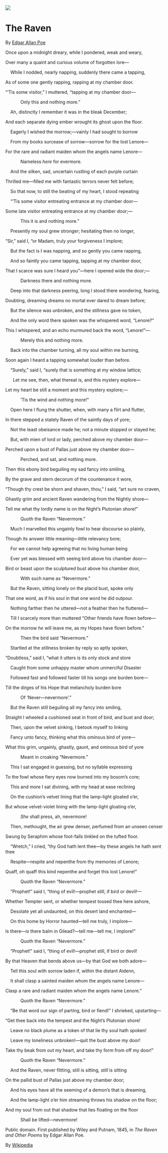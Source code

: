 ![](https://www.poetryfoundation.org/assets/media/images/logo-print.png)


The Raven
=========

By [Edgar Allan Poe](https://www.poetryfoundation.org/poets/edgar-allan-poe)

Once upon a midnight dreary, while I pondered, weak and weary,  

Over many a quaint and curious volume of forgotten lore—  

    While I nodded, nearly napping, suddenly there came a tapping,  

As of some one gently rapping, rapping at my chamber door.  

“’Tis some visitor,” I muttered, “tapping at my chamber door—  

            Only this and nothing more.”  

  

    Ah, distinctly I remember it was in the bleak December;  

And each separate dying ember wrought its ghost upon the floor.  

    Eagerly I wished the morrow;—vainly I had sought to borrow  

    From my books surcease of sorrow—sorrow for the lost Lenore—  

For the rare and radiant maiden whom the angels name Lenore—  

            Nameless _here_ for evermore.  

  

    And the silken, sad, uncertain rustling of each purple curtain  

Thrilled me—filled me with fantastic terrors never felt before;  

    So that now, to still the beating of my heart, I stood repeating  

    “’Tis some visitor entreating entrance at my chamber door—  

Some late visitor entreating entrance at my chamber door;—  

            This it is and nothing more.”  

  

    Presently my soul grew stronger; hesitating then no longer,  

“Sir,” said I, “or Madam, truly your forgiveness I implore;  

    But the fact is I was napping, and so gently you came rapping,  

    And so faintly you came tapping, tapping at my chamber door,  

That I scarce was sure I heard you”—here I opened wide the door;—  

            Darkness there and nothing more.  

  

    Deep into that darkness peering, long I stood there wondering, fearing,  

Doubting, dreaming dreams no mortal ever dared to dream before;  

    But the silence was unbroken, and the stillness gave no token,  

    And the only word there spoken was the whispered word, “Lenore?”  

This I whispered, and an echo murmured back the word, “Lenore!”—  

            Merely this and nothing more.  

  

    Back into the chamber turning, all my soul within me burning,  

Soon again I heard a tapping somewhat louder than before.  

    “Surely,” said I, “surely that is something at my window lattice;  

      Let me see, then, what thereat is, and this mystery explore—  

Let my heart be still a moment and this mystery explore;—  

            ’Tis the wind and nothing more!”  

  

    Open here I flung the shutter, when, with many a flirt and flutter,  

In there stepped a stately Raven of the saintly days of yore;  

    Not the least obeisance made he; not a minute stopped or stayed he;  

    But, with mien of lord or lady, perched above my chamber door—  

Perched upon a bust of Pallas just above my chamber door—  

            Perched, and sat, and nothing more.  

  

Then this ebony bird beguiling my sad fancy into smiling,  

By the grave and stern decorum of the countenance it wore,  

“Though thy crest be shorn and shaven, thou,” I said, “art sure no craven,  

Ghastly grim and ancient Raven wandering from the Nightly shore—  

Tell me what thy lordly name is on the Night’s Plutonian shore!”  

            Quoth the Raven “Nevermore.”  

  

    Much I marvelled this ungainly fowl to hear discourse so plainly,  

Though its answer little meaning—little relevancy bore;  

    For we cannot help agreeing that no living human being  

    Ever yet was blessed with seeing bird above his chamber door—  

Bird or beast upon the sculptured bust above his chamber door,  

            With such name as “Nevermore.”  

  

    But the Raven, sitting lonely on the placid bust, spoke only  

That one word, as if his soul in that one word he did outpour.  

    Nothing farther then he uttered—not a feather then he fluttered—  

    Till I scarcely more than muttered “Other friends have flown before—  

On the morrow _he_ will leave me, as my Hopes have flown before.”  

            Then the bird said “Nevermore.”  

  

    Startled at the stillness broken by reply so aptly spoken,  

“Doubtless,” said I, “what it utters is its only stock and store  

    Caught from some unhappy master whom unmerciful Disaster  

    Followed fast and followed faster till his songs one burden bore—  

Till the dirges of his Hope that melancholy burden bore  

            Of ‘Never—nevermore’.”  

  

    But the Raven still beguiling all my fancy into smiling,  

Straight I wheeled a cushioned seat in front of bird, and bust and door;  

    Then, upon the velvet sinking, I betook myself to linking  

    Fancy unto fancy, thinking what this ominous bird of yore—  

What this grim, ungainly, ghastly, gaunt, and ominous bird of yore  

            Meant in croaking “Nevermore.”  

  

    This I sat engaged in guessing, but no syllable expressing  

To the fowl whose fiery eyes now burned into my bosom’s core;  

    This and more I sat divining, with my head at ease reclining  

    On the cushion’s velvet lining that the lamp-light gloated o’er,  

But whose velvet-violet lining with the lamp-light gloating o’er,  

            _She_ shall press, ah, nevermore!  

  

    Then, methought, the air grew denser, perfumed from an unseen censer  

Swung by Seraphim whose foot-falls tinkled on the tufted floor.  

    “Wretch,” I cried, “thy God hath lent thee—by these angels he hath sent thee  

    Respite—respite and nepenthe from thy memories of Lenore;  

Quaff, oh quaff this kind nepenthe and forget this lost Lenore!”  

            Quoth the Raven “Nevermore.”  

  

    “Prophet!” said I, “thing of evil!—prophet still, if bird or devil!—  

Whether Tempter sent, or whether tempest tossed thee here ashore,  

    Desolate yet all undaunted, on this desert land enchanted—  

    On this home by Horror haunted—tell me truly, I implore—  

Is there—_is_ there balm in Gilead?—tell me—tell me, I implore!”  

            Quoth the Raven “Nevermore.”  

  

    “Prophet!” said I, “thing of evil!—prophet still, if bird or devil!  

By that Heaven that bends above us—by that God we both adore—  

    Tell this soul with sorrow laden if, within the distant Aidenn,  

    It shall clasp a sainted maiden whom the angels name Lenore—  

Clasp a rare and radiant maiden whom the angels name Lenore.”  

            Quoth the Raven “Nevermore.”  

  

    “Be that word our sign of parting, bird or fiend!” I shrieked, upstarting—  

“Get thee back into the tempest and the Night’s Plutonian shore!  

    Leave no black plume as a token of that lie thy soul hath spoken!  

    Leave my loneliness unbroken!—quit the bust above my door!  

Take thy beak from out my heart, and take thy form from off my door!”  

            Quoth the Raven “Nevermore.”  

  

    And the Raven, never flitting, still is sitting, _still_ is sitting  

On the pallid bust of Pallas just above my chamber door;  

    And his eyes have all the seeming of a demon’s that is dreaming,  

    And the lamp-light o’er him streaming throws his shadow on the floor;  

And my soul from out that shadow that lies floating on the floor  

            Shall be lifted—nevermore!  

Public domain. First published by Wiley and Putnam, 1845, in _The Raven and Other Poems_ ​​​​​​​by Edgar Allan Poe.

By [Wikipedia](https://es.wikipedia.org/wiki/Edgar_Allan_Poe)